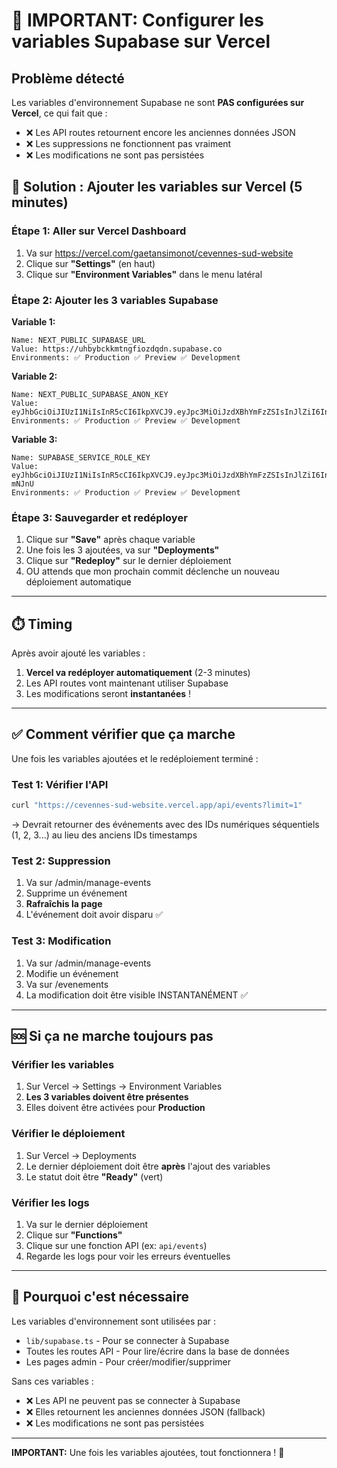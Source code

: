 # 🚨 IMPORTANT: Configurer les variables Supabase sur Vercel

## Problème détecté

Les variables d'environnement Supabase ne sont **PAS configurées sur Vercel**, ce qui fait que :
- ❌ Les API routes retournent encore les anciennes données JSON
- ❌ Les suppressions ne fonctionnent pas vraiment
- ❌ Les modifications ne sont pas persistées

## 🔧 Solution : Ajouter les variables sur Vercel (5 minutes)

### Étape 1: Aller sur Vercel Dashboard

1. Va sur https://vercel.com/gaetansimonot/cevennes-sud-website
2. Clique sur **"Settings"** (en haut)
3. Clique sur **"Environment Variables"** dans le menu latéral

### Étape 2: Ajouter les 3 variables Supabase

**Variable 1:**
```
Name: NEXT_PUBLIC_SUPABASE_URL
Value: https://uhbybckkmtngfiozdqdn.supabase.co
Environments: ✅ Production ✅ Preview ✅ Development
```

**Variable 2:**
```
Name: NEXT_PUBLIC_SUPABASE_ANON_KEY
Value: eyJhbGciOiJIUzI1NiIsInR5cCI6IkpXVCJ9.eyJpc3MiOiJzdXBhYmFzZSIsInJlZiI6InVoYnliY2trbXRuZ2Zpb3pkcWRuIiwicm9sZSI6ImFub24iLCJpYXQiOjE3NTk5NTQ2NjEsImV4cCI6MjA3NTUzMDY2MX0.B2HUlY_OX1mfyhXgseoWl4tJbZSBj8mIMDjbL1JBJLM
Environments: ✅ Production ✅ Preview ✅ Development
```

**Variable 3:**
```
Name: SUPABASE_SERVICE_ROLE_KEY
Value: eyJhbGciOiJIUzI1NiIsInR5cCI6IkpXVCJ9.eyJpc3MiOiJzdXBhYmFzZSIsInJlZiI6InVoYnliY2trbXRuZ2Zpb3pkcWRuIiwicm9sZSI6InNlcnZpY2Vfcm9sZSIsImlhdCI6MTc1OTk1NDY2MSwiZXhwIjoyMDc1NTMwNjYxfQ.X1Rku24ZAdssF7kBxpemi1b2PmNE0tGYnu36F-mNJnU
Environments: ✅ Production ✅ Preview ✅ Development
```

### Étape 3: Sauvegarder et redéployer

1. Clique sur **"Save"** après chaque variable
2. Une fois les 3 ajoutées, va sur **"Deployments"**
3. Clique sur **"Redeploy"** sur le dernier déploiement
4. OU attends que mon prochain commit déclenche un nouveau déploiement automatique

---

## ⏱️ Timing

Après avoir ajouté les variables :
1. **Vercel va redéployer automatiquement** (2-3 minutes)
2. Les API routes vont maintenant utiliser Supabase
3. Les modifications seront **instantanées** !

---

## ✅ Comment vérifier que ça marche

Une fois les variables ajoutées et le redéploiement terminé :

### Test 1: Vérifier l'API
```bash
curl "https://cevennes-sud-website.vercel.app/api/events?limit=1"
```
→ Devrait retourner des événements avec des IDs numériques séquentiels (1, 2, 3...) au lieu des anciens IDs timestamps

### Test 2: Suppression
1. Va sur /admin/manage-events
2. Supprime un événement
3. **Rafraîchis la page**
4. L'événement doit avoir disparu ✅

### Test 3: Modification
1. Va sur /admin/manage-events
2. Modifie un événement
3. Va sur /evenements
4. La modification doit être visible INSTANTANÉMENT ✅

---

## 🆘 Si ça ne marche toujours pas

### Vérifier les variables
1. Sur Vercel → Settings → Environment Variables
2. **Les 3 variables doivent être présentes**
3. Elles doivent être activées pour **Production**

### Vérifier le déploiement
1. Sur Vercel → Deployments
2. Le dernier déploiement doit être **après** l'ajout des variables
3. Le statut doit être **"Ready"** (vert)

### Vérifier les logs
1. Va sur le dernier déploiement
2. Clique sur **"Functions"**
3. Clique sur une fonction API (ex: `api/events`)
4. Regarde les logs pour voir les erreurs éventuelles

---

## 📝 Pourquoi c'est nécessaire

Les variables d'environnement sont utilisées par :
- `lib/supabase.ts` - Pour se connecter à Supabase
- Toutes les routes API - Pour lire/écrire dans la base de données
- Les pages admin - Pour créer/modifier/supprimer

Sans ces variables :
- ❌ Les API ne peuvent pas se connecter à Supabase
- ❌ Elles retournent les anciennes données JSON (fallback)
- ❌ Les modifications ne sont pas persistées

---

**IMPORTANT:** Une fois les variables ajoutées, tout fonctionnera ! 🎉
